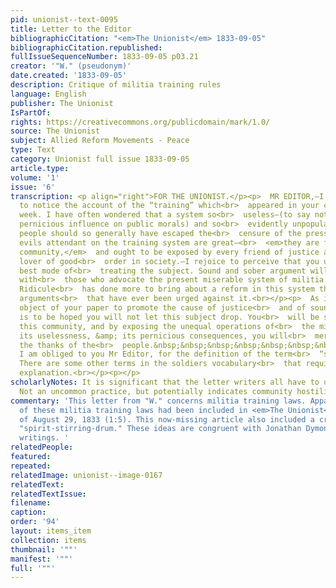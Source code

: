 ```yaml
---
pid: unionist--text-0095
title: Letter to the Editor
bibliographicCitation: "<em>The Unionist</em> 1833-09-05"
bibliographicCitation.republished: 
fullIssueSequenceNumber: 1833-09-05 p03.21
creator: '"W." (pseudonym)'
date.created: '1833-09-05'
description: Critique of militia training rules
language: English
publisher: The Unionist
IsPartOf: 
rights: https://creativecommons.org/publicdomain/mark/1.0/
source: The Unionist
subject: Allied Reform Movements - Peace
type: Text
category: Unionist full issue 1833-09-05
article.type: 
volume: '1'
issue: '6'
transcription: <p align="right">FOR THE UNIONIST.</p><p>  MR EDITOR,—I was pleased
  to notice the account of the “training” which<br>  appeared in your columns of last
  week. I have often wondered that a system so<br>  useless—(to say nothing of its
  pernicious influence on public morals) and so<br>  evidently unpopular among the
  people should so generally have escaped the<br>  censure of the press.<br></p><p>  The
  evils attendant on the training system are great—<br>  <em>they are felt in this
  community,</em>  and ought to be exposed by every friend of justice and by every
  lover of good<br>  order in society.—I rejoice to perceive that you understand the
  best mode of<br>  treating the subject. Sound and sober argument will have no influence
  with<br>  those who advocate the present miserable system of militia trainings.
  Ridicule<br>  has done more to bring about a reform in this system than all the
  arguments<br>  that have ever been urged against it.<br></p><p>  As it is the professed
  object of your paper to promote the cause of justice<br>  and of sound morals it
  is to be hoped you will not let this subject drop. You<br>  will be sustained by
  this community, and by exposing the unequal operations of<br>  the militia law,
  its uselessness, &amp; its pernicious consequences, you will<br>  merit and receive
  the thanks of the<br>  people.&nbsp;&nbsp;&nbsp;&nbsp;&nbsp;&nbsp;&nbsp;&nbsp;&nbsp;&nbsp;&nbsp;&nbsp;&nbsp;&nbsp;&nbsp;&nbsp;&nbsp;&nbsp;&nbsp;&nbsp;&nbsp;&nbsp;<br>  W.<br></p><p>  P.S.
  I am obliged to you Mr Editor, for the definition of the term<br>  “spirit-stirring-drum.”
  There are some other terms in the soldiers vocabulary<br>  that require a satisfactory
  explanation.<br></p><p></p>
scholarlyNotes: It is significant that the letter writers all have to use pseudonmys.
  Not an uncommon practice, but potentially indicates community hostility.
commentary: 'This letter from "W." concerns militia training laws. Apparently a critique
  of these militia training laws had been included in <em>The Unionist</em> issue
  of August 29, 1833 (1:5). This now-missing article also included a critique of the
  "spirit-stirring-drum." These ideas are congruent with Jonathan Dymond''s anti-war
  writings. '
relatedPeople: 
featured: 
repeated: 
relatedImage: unionist--image-0167
relatedText: 
relatedTextIssue: 
filename: 
caption: 
order: '94'
layout: items_item
collection: items
thumbnail: '""'
manifest: '""'
full: '""'
---
```

